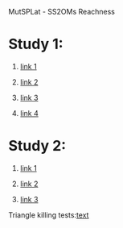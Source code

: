 MutSPLat - SS2OMs Reachness


# Study 1:

1. [link 1](https://github.com/MutSPLat/MutSPLat-SS2OMs_Reachness/blob/main/Study1/test.txt)

2. [link 2](https://github.com/MutSPLat/MutSPLat-SS2OMs_Reachness/blob/main/Study1/test.txt)

3. [link 3](https://github.com/MutSPLat/MutSPLat-SS2OMs_Reachness/blob/main/Study1/test.txt)

4. [link 4](https://github.com/MutSPLat/MutSPLat-SS2OMs_Reachness/blob/main/Study1/test.txt)




# Study 2:

1. [link 1](https://github.com/MutSPLat/MutSPLat-SS2OMs_Reachness/blob/main/Study2/test.txt)

2. [link 2](https://github.com/MutSPLat/MutSPLat-SS2OMs_Reachness/blob/main/Study2/test.txt)

3. [link 3](https://github.com/MutSPLat/MutSPLat-SS2OMs_Reachness/blob/main/Study2/test.txt)



Triangle killing tests:[text](https://github.com/MutSPLat/MutSPLat-SS2OMs_Reachness/blob/main/Study1/test.txt)

